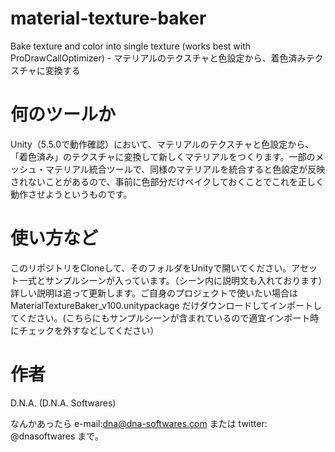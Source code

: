 # material-texture-baker
Bake texture and color into single texture (works best with ProDrawCallOptimizer) - マテリアルのテクスチャと色設定から、着色済みテクスチャに変換する

# 何のツールか
Unity（5.5.0で動作確認）において、マテリアルのテクスチャと色設定から、「着色済み」のテクスチャに変換して新しくマテリアルをつくります。一部のメッシュ・マテリアル統合ツールで、同様のマテリアルを統合すると色設定が反映されないことがあるので、事前に色部分だけベイクしておくことでこれを正しく動作させようというものです。
# 使い方など
このリポジトリをCloneして、そのフォルダをUnityで開いてください。アセット一式とサンプルシーンが入っています。（シーン内に説明文も入れております）詳しい説明は追って更新します。ご自身のプロジェクトで使いたい場合は MaterialTextureBaker_v100.unitypackage だけダウンロードしてインポートしてください。(こちらにもサンプルシーンが含まれているので適宜インポート時にチェックを外すなどしてください）
# 作者
D.N.A. (D.N.A. Softwares)

なんかあったら e-mail:dna@dna-softwares.com または twitter: @dnasoftwares まで。
